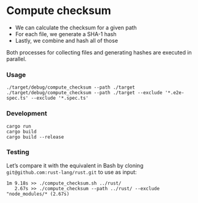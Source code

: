 # Compute checksum

- We can calculate the checksum for a given path
- For each file, we generate a SHA-1 hash
- Lastly, we combine and hash all of those

Both processes for collecting files and generating hashes are executed in parallel.

### Usage

```
./target/debug/compute_checksum --path ./target
./target/debug/compute_checksum --path ./target --exclude '*.e2e-spec.ts' --exclude '*.spec.ts'
```

### Development

```
cargo run
cargo build
cargo build --release
```

### Testing

Let’s compare it with the equivalent in Bash by cloning `git@github.com:rust-lang/rust.git` to use as input:

```
1m 9.18s >> ./compute_checksum.sh ../rust/
   2.67s >> ./compute_checksum --path ../rust/ --exclude "node_modules/* (2.67s)
```
